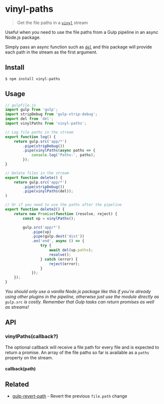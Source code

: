 # vinyl-paths

> Get the file paths in a [`vinyl`](https://github.com/wearefractal/vinyl) stream

Useful when you need to use the file paths from a Gulp pipeline in an async Node.js package.

Simply pass an async function such as [`del`](https://github.com/sindresorhus/del) and this package will provide each path in the stream as the first argument.

## Install

```
$ npm install vinyl-paths
```

## Usage

```js
// gulpfile.js
import gulp from 'gulp';
import stripDebug from 'gulp-strip-debug';
import del from 'del';
import vinylPaths from 'vinyl-paths';

// Log file paths in the stream
export function log() {
	return gulp.src('app/*')
		.pipe(stripDebug())
		.pipe(vinylPaths(async paths => {
			console.log('Paths:', paths);
		});
}

// Delete files in the stream
export function delete() {
	return gulp.src('app/*')
		.pipe(stripDebug())
		.pipe(vinylPaths(del));
)

// Or if you need to use the paths after the pipeline
export function delete2() {
	return new Promise(function (resolve, reject) {
		const vp = vinylPaths();

		gulp.src('app/*')
			.pipe(vp)
			.pipe(gulp.dest('dist'))
			.on('end', async () => {
				try {
					await del(vp.paths);
					resolve();
				} catch (error) {
					reject(error);
				}
			});
	});
}
```

*You should only use a vanilla Node.js package like this if you're already using other plugins in the pipeline, otherwise just use the module directly as `gulp.src` is costly. Remember that Gulp tasks can return promises as well as streams!*

## API

### vinylPaths(callback?)

The optional callback will receive a file path for every file and is expected to return a promise. An array of the file paths so far is available as a `paths` property on the stream.

#### callback(path)

## Related

- [gulp-revert-path](https://github.com/sindresorhus/gulp-revert-path) - Revert the previous `file.path` change
